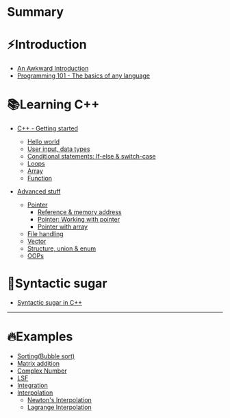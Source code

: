 # Summary

# ⚡Introduction

- [An Awkward Introduction](./README.md)
- [Programming 101 - The basics of any language](./basics_of_any_language.md)

# 📚Learning C++

- [C++ - Getting started](./c++_getting_started.md)
	- [Hello world](./hello_world.md)
	- [User input, data types](./user_input_data_types.md)
	- [Conditional statements: If-else & switch-case](./conditional_statements.md)
	- [Loops](./loops.md)
	- [Array](./array.md)
	- [Function](./function.md)

- [Advanced stuff](./c++_advanced_stuff.md)
	- [Pointer](./pointer.md)
		- [Reference & memory address](./reference_memoryAddress.md)
		- [Pointer: Working with pointer](./pointer_working.md)
		- [Pointer with array](./pointer_with_array.md)
	- [File handling](./file_handling.md)
	- [Vector](./vector.md)
	- [Structure, union & enum](./structure_union_enum.md)
	- [OOPs](./oops.md)
	
# 💖Syntactic sugar

- [Syntactic sugar in C++](./syntactic_sugar.md)

-----------

# 🔥Examples


- [Sorting(Bubble sort)](./sorting.md)
- [Matrix addition](./mat_add.md)
- [Complex Number]()
- [LSF]()
- [Integration]()
- [Interpolation]()
	- [Newton's Interpolation]()
	- [Lagrange Interpolation]()

